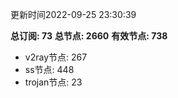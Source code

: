 更新时间2022-09-25 23:30:39

**总订阅: 73**
**总节点: 2660**
**有效节点: 738**
- v2ray节点: 267
- ss节点: 448
- trojan节点: 23
